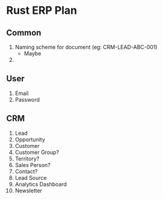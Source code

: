 # Rust ERP Plan

## Common

1. Naming scheme for document (eg: CRM-LEAD-ABC-001)
   - Maybe
2. 

## User

1. Email
2. Password

## CRM

1. Lead
2. Opportunity
3. Customer
4. Customer Group?
5. Territory?
6. Sales Person?
7. Contact?
8. Lead Source
9. Analytics Dashboard
10. Newsletter

